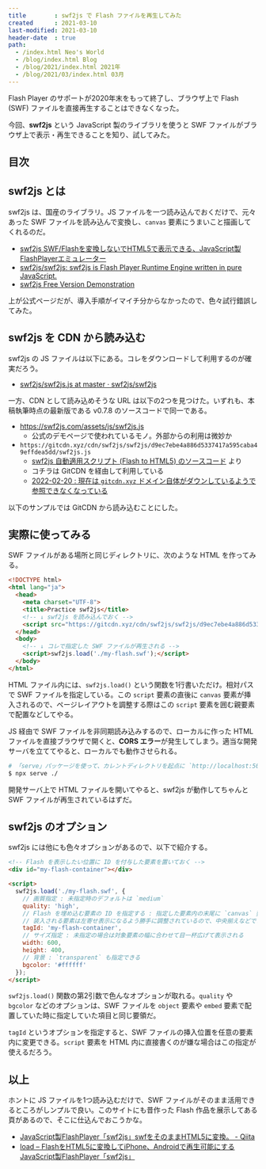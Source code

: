 ```yaml
---
title        : swf2js で Flash ファイルを再生してみた
created      : 2021-03-10
last-modified: 2021-03-10
header-date  : true
path:
  - /index.html Neo's World
  - /blog/index.html Blog
  - /blog/2021/index.html 2021年
  - /blog/2021/03/index.html 03月
---
```


Flash Player のサポートが2020年末をもって終了し、ブラウザ上で Flash (SWF) ファイルを直接再生することはできなくなった。

今回、**swf2js** という JavaScript 製のライブラリを使うと SWF ファイルがブラウザ上で表示・再生できることを知り、試してみた。

## 目次

## swf2js とは

swf2js は、国産のライブラリ。JS ファイルを一つ読み込んでおくだけで、元々あった SWF ファイルを読み込んで変換し、`canvas` 要素にうまいこと描画してくれるのだ。

- [swf2js SWF/Flashを変換しないでHTML5で表示できる、JavaScript製FlashPlayerエミュレーター](https://swf2js.com/)
- [swf2js/swf2js: swf2js is Flash Player Runtime Engine written in pure JavaScript.](https://github.com/swf2js/swf2js)
- [swf2js Free Version Demonstration](https://swf2js.com/free/index.html)

上が公式ページだが、導入手順がイマイチ分からなかったので、色々試行錯誤してみた。

## swf2js を CDN から読み込む

swf2js の JS ファイルは以下にある。コレをダウンロードして利用するのが確実だろう。

- [swf2js/swf2js.js at master · swf2js/swf2js](https://github.com/swf2js/swf2js/blob/master/swf2js.js)

一方、CDN として読み込めそうな URL は以下の2つを見つけた。いずれも、本稿執筆時点の最新版である v0.7.8 のソースコードで同一である。

- <https://swf2js.com/assets/js/swf2js.js>
  - 公式のデモページで使われているモノ。外部からの利用は微妙か
- `https://gitcdn.xyz/cdn/swf2js/swf2js/d9ec7ebe4a886d5337417a595caba49effdea5dd/swf2js.js`
  - [swf2js 自動適用スクリプト (Flash to HTML5) のソースコード](https://greasyfork.org/ja/scripts/419842-swf2js-auto-apply-script-flash-to-html5/code) より
  - コチラは GitCDN を経由して利用している
  - <ins>2022-02-20 : 現在は `gitcdn.xyz` ドメイン自体がダウンしているようで参照できなくなっている</ins>

以下のサンプルでは GitCDN から読み込むことにした。

## 実際に使ってみる

SWF ファイルがある場所と同じディレクトリに、次のような HTML を作ってみる。

```html
<!DOCTYPE html>
<html lang="ja">
  <head>
    <meta charset="UTF-8">
    <title>Practice swf2js</title>
    <!-- ↓ swf2js を読み込んでおく -->
    <script src="https://gitcdn.xyz/cdn/swf2js/swf2js/d9ec7ebe4a886d5337417a595caba49effdea5dd/swf2js.js"></script>
  </head>
  <body>
    <!-- ↓ コレで指定した SWF ファイルが再生される -->
    <script>swf2js.load('./my-flash.swf');</script>
  </body>
</html>
```

HTML ファイル内には、`swf2js.load()` という関数を1行書いただけ。相対パスで SWF ファイルを指定している。この `script` 要素の直後に `canvas` 要素が挿入されるので、ページレイアウトを調整する際はこの `script` 要素を囲む親要素で配置などしてやる。

JS 経由で SWF ファイルを非同期読み込みするので、ローカルに作った HTML ファイルを直接ブラウザで開くと、**CORS エラー**が発生してしまう。適当な開発サーバを立ててやると、ローカルでも動作させられる。

```bash
# 「serve」パッケージを使って、カレントディレクトリを起点に `http://localhost:5000/` で開発サーバを立てる
$ npx serve ./
```

開発サーバ上で HTML ファイルを開いてやると、swf2js が動作してちゃんと SWF ファイルが再生されているはずだ。

## swf2js のオプション

swf2js には他にも色々オプションがあるので、以下で紹介する。

```html
<!-- Flash を表示したい位置に ID を付与した要素を置いておく -->
<div id="my-flash-container"></div>

<script>
  swf2js.load('./my-flash.swf', {
    // 画質指定 : 未指定時のデフォルトは `medium`
    quality: 'high',
    // Flash を埋め込む要素の ID を指定する : 指定した要素内の末尾に `canvas` 要素が挿入される
    // 装入される要素は左寄せ表示になるよう勝手に調整されているので、中央揃えなどでレイアウトしたい場合は親要素で予め位置を揃えておく
    tagId: 'my-flash-container',
    // サイズ指定 : 未指定の場合は対象要素の幅に合わせて目一杯広げて表示される
    width: 600,
    height: 400,
    // 背景 : `transparent` も指定できる
    bgcolor: '#ffffff'
  });
</script>
```

`swf2js.load()` 関数の第2引数で色んなオプションが取れる。`quality` や `bgcolor` などのオプションは、SWF ファイルを `object` 要素や `embed` 要素で配置していた時に指定していた項目と同じ要領だ。

`tagId` というオプションを指定すると、SWF ファイルの挿入位置を任意の要素内に変更できる。`script` 要素を HTML 内に直接書くのが嫌な場合はこの指定が使えるだろう。

## 以上

ホントに JS ファイルを1つ読み込むだけで、SWF ファイルがそのまま活用できるところがしンプルで良い。このサイトにも昔作った Flash 作品を展示してある頁があるので、そこに仕込んでおこうかな。

- [JavaScript製FlashPlayer「swf2js」swfをそのままHTML5に変換。 - Qiita](https://qiita.com/ienaga/items/c9f04d6cd9874d4ec1a7)
- [load – FlashをHTML5に変換してiPhone、Androidで再生可能にするJavaScript製FlashPlayer「swf2js」](https://swf2js.wordpress.com/api/load/)
